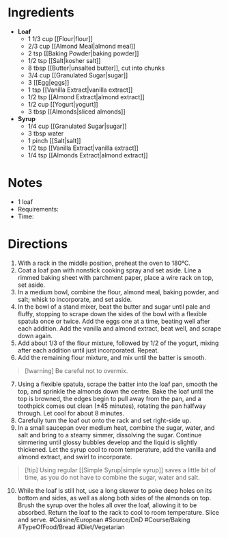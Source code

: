 # Ingredients
- **Loaf**
	- 1 1/3 cup [[Flour|flour]]
	- 2/3 cup [[Almond Meal|almond meal]]
	- 2 tsp [[Baking Powder|baking powder]]
	- 1/2 tsp [[Salt|kosher salt]]
	- 8 tbsp [[Butter|unsalted butter]], cut into chunks
	- 3/4 cup [[Granulated Sugar|sugar]]
	- 3 [[Egg|eggs]]
	- 1 tsp [[Vanilla Extract|vanilla extract]]
	- 1/2 tsp [[Almond Extract|almond extract]]
	- 1/2 cup [[Yogurt|yogurt]]
	- 3 tbsp [[Almonds|sliced almonds]]
- **Syrup**
	- 1/4 cup [[Granulated Sugar|sugar]]
	- 3 tbsp water
	- 1 pinch [[Salt|salt]]
	- 1/2 tsp [[Vanilla Extract|vanilla extract]]
	- 1/4 tsp [[Almonds Extract|almond extract]]
# Notes
- 1 loaf
- Requirements:
- Time: 
# Directions
1. With a rack in the middle position, preheat the oven to 180°C.
2. Coat a loaf pan with nonstick cooking spray and set aside. Line a rimmed baking sheet with parchment paper, place a wire rack on top, set aside.
3. In a medium bowl, combine the flour, almond meal, baking powder, and salt; whisk to incorporate, and set aside.
4. In the bowl of a stand mixer, beat the butter and sugar until pale and fluffy, stopping to scrape down the sides of the bowl with a flexible spatula once or twice. Add the eggs one at a time, beating well after each addition. Add the vanilla and almond  extract, beat well, and scrape down again.
5. Add about 1/3  of the flour mixture, followed by 1/2 of the yogurt, mixing after each addition until just incorporated. Repeat.
6. Add the remaining flour mixture, and mix until the batter is smooth.
> [!warning] Be careful not to overmix.
7. Using a flexible spatula, scrape the batter into the loaf pan, smooth the top, and sprinkle the almonds down the centre. Bake the loaf until the top is browned, the edges begin to pull away from the pan, and a toothpick comes out clean (±45 minutes), rotating the pan halfway through. Let cool for about 8 minutes.
8. Carefully turn the loaf out onto the rack and set right-side up.
9. In a small saucepan over medium heat, combine the sugar, water, and salt and bring to a steamy simmer, dissolving the sugar. Continue simmering until glossy bubbles develop and the liquid is slightly thickened. Let the syrup cool to room temperature, add the vanilla and almond extract, and swirl to incorporate.
> [!tip] Using regular [[Simple Syrup|simple syrup]] saves a little bit of time, as you do not have to combine the sugar, water and salt.
10. While the loaf is still hot, use a long skewer to poke deep holes on its bottom and sides, as well as along both sides of the almonds on top. Brush the syrup over the holes all over the loaf, allowing it to be absorbed. Return the loaf to the rack to cool to room temperature. Slice and serve.
#Cuisine/European #Source/DnD #Course/Baking #TypeOfFood/Bread #Diet/Vegetarian  